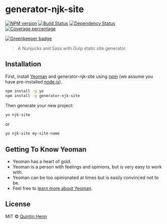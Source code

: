 # generator-njk-site

[![NPM version][npm-image]][npm-url] [![Build Status][travis-image]][travis-url] [![Dependency Status][daviddm-image]][daviddm-url] [![Coverage percentage][coveralls-image]][coveralls-url]

[![Greenkeeper badge](https://badges.greenkeeper.io/Skerwe/generator-njk-site.svg)](https://greenkeeper.io/)

> A Nunjucks and Sass with Gulp static site generator.

## Installation

First, install [Yeoman](http://yeoman.io) and generator-njk-site using [npm](https://www.npmjs.com/) (we assume you have pre-installed [node.js](https://nodejs.org/)).

```bash
npm install -g yo
npm install -g generator-njk-site
```

Then generate your new project:

```bash
yo njk-site
```

or

```bash
yo njk-site my-site-name
```

## Getting To Know Yeoman

* Yeoman has a heart of gold.
* Yeoman is a person with feelings and opinions, but is very easy to work with.
* Yeoman can be too opinionated at times but is easily convinced not to be.
* Feel free to [learn more about Yeoman](http://yeoman.io/).

## License

MIT © [Quintin Henn](http://skerwe.web.za)

[npm-image]: https://badge.fury.io/js/generator-njk-site.svg
[npm-url]: https://npmjs.org/package/generator-njk-site
[travis-image]: https://travis-ci.com/Skerwe/generator-njk-site.svg?branch=master
[travis-url]: https://travis-ci.com/Skerwe/generator-njk-site
[daviddm-image]: https://david-dm.org/Skerwe/generator-njk-site.svg?theme=shields.io
[daviddm-url]: https://david-dm.org/Skerwe/generator-njk-site
[coveralls-image]: https://coveralls.io/repos/Skerwe/generator-njk-site/badge.svg
[coveralls-url]: https://coveralls.io/r/Skerwe/generator-njk-site
